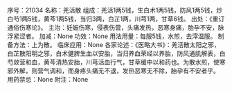 序号：21034
名称：羌活散
组成：羌活1两5钱，生白术1两5钱，防风1两5钱，炒白芍1两5钱，黄芩1两5钱，当归3两，白芷1两，川芎1两，甘草6钱。
出处：《重订通俗伤寒论》。
主治：妊娠伤寒，侵表伤营，头痛发热，恶寒身痛，胎孕不安，脉浮紧涩者。
加减：None
功效：None
用法用量：每服5钱，水煎，去滓温服。
制备方法：上为散。
临床应用：None
各家论述：《医略大书》：羌活散太阳之邪，白芷散阳明之邪，白术健脾生血以安胎，当归养血荣经以养胎，防风通肌解表，白芍敛营和血，黄芩清热安胎，川芎活血行气，甘草缓中以和药也。为散水煎，使寒邪外解，则营气调和，而身疼头痛无不退，发热恶寒无不除，胎孕有不安者乎。
用药禁忌：None
附注：None
